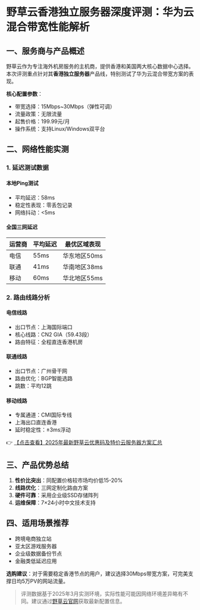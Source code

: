 # 野草云香港独立服务器深度评测：华为云混合带宽性能解析

## 一、服务商与产品概述
野草云作为专注海外机房服务的主机商，提供香港和美国两大核心数据中心选择。本次评测重点针对其**香港独立服务器**产品线，特别测试了华为云混合带宽方案的表现。

**核心配置参数**：
- 带宽选择：15Mbps~30Mbps（弹性可调）
- 流量政策：无限流量
- 起售价格：199.99元/月
- 操作系统：支持Linux/Windows双平台

## 二、网络性能实测

### 1. 延迟测试数据
#### 本地Ping测试
- 平均延迟：58ms
- 稳定性表现：零丢包记录
- 网络抖动：<5ms

#### 全国三网延迟
| 运营商 | 平均延迟 | 最优区域表现 |
|--------|----------|--------------|
| 电信   | 55ms     | 华东地区50ms |
| 联通   | 41ms     | 华南地区38ms |
| 移动   | 60ms     | 华北地区55ms |

### 2. 路由线路分析
#### 电信线路
- 出口节点：上海国际端口
- 核心线路：CN2 GIA（59.43段）
- 路由特征：全程直连香港机房

#### 联通线路
- 出口节点：广州骨干网
- 路由优化：BGP智能选路
- 跳数：平均12跳

#### 移动线路
- 专属通道：CMI国际专线
- 上海出口直连香港
- 延时稳定性：±3ms浮动

👉 [【点击查看】2025年最新野草云优惠码及特价云服务器方案汇总](https://bit.ly/yecaoyun)

## 三、产品优势总结
1. **性价比突出**：同配置价格较市场均价低15-20%
2. **线路优化**：三网定制化路由方案
3. **硬件可靠**：采用企业级SSD存储阵列
4. **运维保障**：7×24小时中文技术支持

## 四、适用场景推荐
- 跨境电商独立站
- 亚太区游戏服务器
- 企业级数据备份节点
- 金融类低延迟应用

**选购建议**：对于需要稳定香港节点的用户，建议选择30Mbps带宽方案，可完美支撑日均5万PV的网站流量。

> 评测数据基于2025年3月实测环境，实际性能可能因网络环境差异略有不同。建议通过[野草云官网](https://bit.ly/yecaoyun)获取最新配置信息。